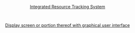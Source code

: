 <br />

<p align="center"><a href="http://pdfaiw.uspto.gov/.aiw?docid=20160275436">Integrated Resource Tracking System</a></p>

<br />

<p align="center"><a href="http://pdfpiw.uspto.gov/.piw?Docid=D0779522">Display screen or portion thereof with graphical user interface</a></p>

<br />
